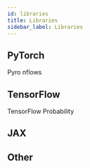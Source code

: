 ```yaml
---
id: libraries
title: Libraries
sidebar_label: Libraries
---
```


## PyTorch
Pyro
nflows

## TensorFlow
TensorFlow Probability

## JAX

## Other